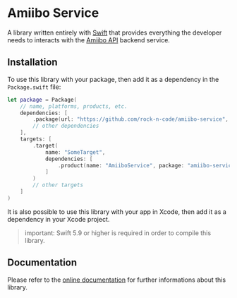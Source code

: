 # Amiibo Service

A library written entirely with [Swift](https://www.swift.org) that provides everything the developer needs to interacts with the [Amiibo API](https://www.amiiboapi.com) backend service.

## Installation

To use this library with your package, then add it as a dependency in the `Package.swift` file:

```swift
let package = Package(
    // name, platforms, products, etc.
    dependencies: [
        .package(url: "https://github.com/rock-n-code/amiibo-service", from: "1.0.0"),
        // other dependencies
    ],
    targets: [
        .target(
            name: "SomeTarget", 
            dependencies: [
                .product(name: "AmiiboService", package: "amiibo-service"),
            ]
        )
        // other targets
    ]
)
```

It is also possible to use this library with your app in Xcode, then add it as a dependency in your Xcode project.

> important: Swift 5.9 or higher is required in order to compile this library.

## Documentation

Please refer to the [online documentation](https://rock-n-code.github.io/amiibo-service/documentation/amiiboservice/) for further informations about this library.
